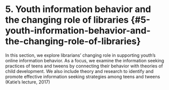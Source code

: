 # 5\. Youth information behavior and the changing role of libraries {#5-youth-information-behavior-and-the-changing-role-of-libraries}

In this section, we explore librarians’ changing role in supporting youth’s online information behavior. As a focus, we examine the information seeking practices of teens and tweens by connecting their behavior with theories of child development. We also include theory and research to identify and promote effective information seeking strategies among teens and tweens (Katie’s lecture, 2017)